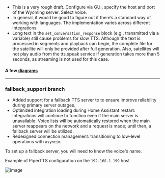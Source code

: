 - This is a very rough draft. Configure via GUI, specify the host and port of the Wyoming server. Select voice.
- In general, it would be good to figure out if there’s a standard way of working with languages. The implementation varies across different integrations.
- Long text in the `set_conversation_response` block (e.g., transmitted via a variable) still cause problems for slow TTS. Although the text is processed in segments and playback can begin, the complete file for the satellite will only be provided after full generation. Also, satellites will not play audio from the tts.speak service if generation takes more than 5 seconds, as streaming is not used for this case.

#### A few [diagrams](https://github.com/mitrokun/streaming_tts_proxy/blob/main/DIAGRAM.md)

---
### fallback_support branch

* Added support for a fallback TTS server to to ensure improve reliability  during primary server outages.
* Optimized integration loading during Home Assistant restart: integrations will continue to function even if the main server is unavailable. Voice lists will be automatically restored when the main server reappears on the network and a request is made; until then, a fallback server will be utilized.
* Redesigned connection management: transitioning to low-level operations with  `asyncio`.

To set up a fallback server, you will need to know the voice's name.

Example of PiperTTS configuration on the `192.168.1.199` host 

![image](https://github.com/user-attachments/assets/8b048b34-9c86-4d5f-afaf-9419d4115f4a)
